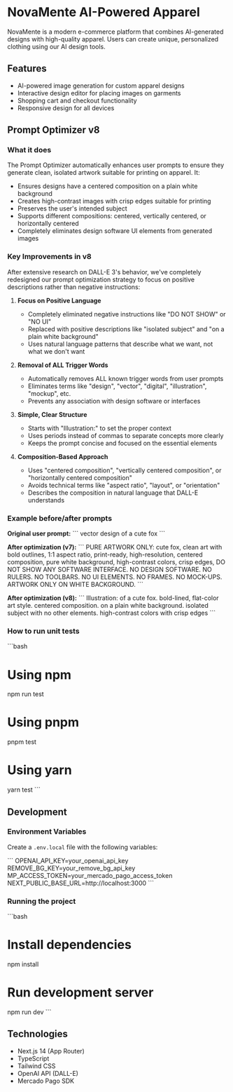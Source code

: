 # NovaMente AI-Powered Apparel

NovaMente is a modern e-commerce platform that combines AI-generated designs with high-quality apparel. Users can create unique, personalized clothing using our AI design tools.

## Features

- AI-powered image generation for custom apparel designs
- Interactive design editor for placing images on garments
- Shopping cart and checkout functionality
- Responsive design for all devices

## Prompt Optimizer v8

### What it does

The Prompt Optimizer automatically enhances user prompts to ensure they generate clean, isolated artwork suitable for printing on apparel. It:

- Ensures designs have a centered composition on a plain white background
- Creates high-contrast images with crisp edges suitable for printing
- Preserves the user's intended subject
- Supports different compositions: centered, vertically centered, or horizontally centered
- Completely eliminates design software UI elements from generated images

### Key Improvements in v8

After extensive research on DALL-E 3's behavior, we've completely redesigned our prompt optimization strategy to focus on positive descriptions rather than negative instructions:

1. **Focus on Positive Language**
   - Completely eliminated negative instructions like "DO NOT SHOW" or "NO UI"
   - Replaced with positive descriptions like "isolated subject" and "on a plain white background"
   - Uses natural language patterns that describe what we want, not what we don't want

2. **Removal of ALL Trigger Words**
   - Automatically removes ALL known trigger words from user prompts
   - Eliminates terms like "design", "vector", "digital", "illustration", "mockup", etc.
   - Prevents any association with design software or interfaces

3. **Simple, Clear Structure**
   - Starts with "Illustration:" to set the proper context
   - Uses periods instead of commas to separate concepts more clearly
   - Keeps the prompt concise and focused on the essential elements

4. **Composition-Based Approach**
   - Uses "centered composition", "vertically centered composition", or "horizontally centered composition"
   - Avoids technical terms like "aspect ratio", "layout", or "orientation"
   - Describes the composition in natural language that DALL-E understands

### Example before/after prompts

**Original user prompt:**
\`\`\`
vector design of a cute fox
\`\`\`

**After optimization (v7):**
\`\`\`
PURE ARTWORK ONLY: cute fox, clean art with bold outlines, 1:1 aspect ratio, print-ready, high-resolution, centered composition, pure white background, high-contrast colors, crisp edges, DO NOT SHOW ANY SOFTWARE INTERFACE. NO DESIGN SOFTWARE. NO RULERS. NO TOOLBARS. NO UI ELEMENTS. NO FRAMES. NO MOCK-UPS. ARTWORK ONLY ON WHITE BACKGROUND.
\`\`\`

**After optimization (v8):**
\`\`\`
Illustration: of a cute fox. bold-lined, flat-color art style. centered composition. on a plain white background. isolated subject with no other elements. high-contrast colors with crisp edges
\`\`\`

### How to run unit tests

\`\`\`bash
# Using npm
npm run test

# Using pnpm
pnpm test

# Using yarn
yarn test
\`\`\`

## Development

### Environment Variables

Create a `.env.local` file with the following variables:

\`\`\`
OPENAI_API_KEY=your_openai_api_key
REMOVE_BG_KEY=your_remove_bg_api_key
MP_ACCESS_TOKEN=your_mercado_pago_access_token
NEXT_PUBLIC_BASE_URL=http://localhost:3000
\`\`\`

### Running the project

\`\`\`bash
# Install dependencies
npm install

# Run development server
npm run dev
\`\`\`

## Technologies

- Next.js 14 (App Router)
- TypeScript
- Tailwind CSS
- OpenAI API (DALL-E)
- Mercado Pago SDK
